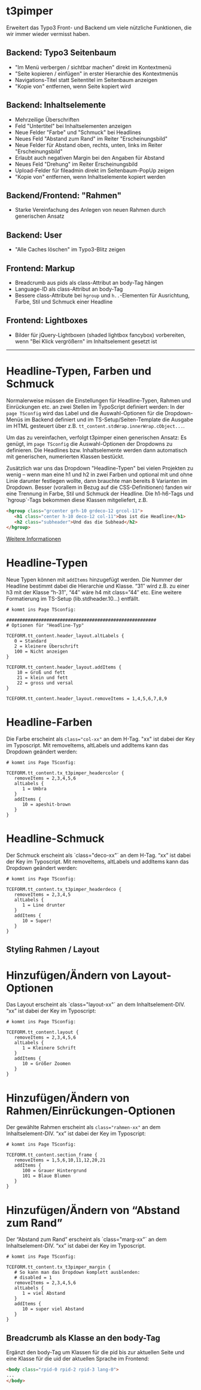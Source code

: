 # t3pimper
Erweitert das Typo3 Front- und Backend um viele nützliche Funktionen, die wir immer wieder vermisst haben.

## Backend: Typo3 Seitenbaum
+ "Im Menü verbergen / sichtbar machen" direkt im Kontextmenü
+ "Seite kopieren / einfügen" in erster Hierarchie des Kontextmenüs
+ Navigations-Titel statt Seitentitel im Seitenbaum anzeigen
+ "Kopie von" entfernen, wenn Seite kopiert wird

## Backend: Inhaltselemente
+ Mehrzeilige Überschriften
+ Feld "Untertitel" bei Inhaltselementen anzeigen
+ Neue Felder "Farbe" und "Schmuck" bei Headlines
+ Neues Feld "Abstand zum Rand" im Reiter "Erscheinungsbild"
+ Neue Felder für Abstand oben, rechts, unten, links im Reiter "Erscheinungsbild"
+ Erlaubt auch negativen Margin bei den Angaben für Abstand
+ Neues Feld "Drehung" im Reiter Erscheinungsbild
+ Upload-Felder für fileadmin direkt im Seitenbaum-PopUp zeigen
+ "Kopie von" entfernen, wenn Inhaltselemente kopiert werden

## Backend/Frontend: "Rahmen"
+ Starke Vereinfachung des Anlegen von neuen Rahmen durch generischen Ansatz

## Backend: User
+ "Alle Caches löschen" im Typo3-Blitz zeigen

## Frontend: Markup
+ Breadcrumb aus pids als class-Attribut an body-Tag hängen
+ Language-ID als class-Attribut an body-Tag
+ Bessere class-Attribute bei `hgroup` und `h..`-Elementen für Ausrichtung, Farbe, Stil und Schmuck einer Headline

## Frontend: Lightboxes
+ Bilder für jQuery-Lightboxen (shaded lightbox fancybox) vorbereiten, wenn "Bei Klick vergrößern" im Inhaltselement gesetzt ist



---

# Headline-Typen, Farben und Schmuck
Normalerweise müssen die Einstellungen für Headline-Typen, Rahmen und Einrückungen etc. an zwei Stellen im TypoScript definiert werden: In der `page TSconfig` wird das Label und die Auswahl-Optionen für die Dropdown-Menüs im Backend definiert und im TS-Setup/Seiten-Template die Ausgabe im HTML gesteuert über z.B. `tt_content.stdWrap.innerWrap.cObject...`.

Um das zu vereinfachen, verfolgt t3pimper einen generischen Ansatz: Es genügt, im `page TSconfig` die Auswahl-Optionen der Dropdowns zu definieren. Die Headlines bzw. Inhaltselemente werden dann automatisch mit generischen, numerierten Klassen bestückt.

Zusätzlich war uns das Dropdown "Headline-Typen" bei vielen Projekten zu wenig – wenn man eine h1 und h2 in zwei Farben und optional mit und ohne Linie darunter festlegen wollte, dann brauchte man bereits 8 Varianten im Dropdown. Besser (vorallem in Bezug auf die CSS-Definitionen) fanden wir eine Trennung in Farbe, Stil und Schmuck der Headline. Die h1-h6-Tags und ´hgroup`-Tags bekommen diese Klassen mitgeliefert, z.B.

```html
<hgroup class="grcenter grh-10 grdeco-12 grcol-11">
   <h1 class="center h-10 deco-12 col-11">Das ist die Headline</h1>
   <h2 class="subheader">Und das die Subhead</h2>
</hgroup>
```

[Weitere Informationen](http://labor.99grad.de/2015/01/14/t3pimper-kurzdoku/)

# Headline-Typen
Neue Typen können mit `addItems` hinzugefügt werden. Die Nummer der Headline bestimmt dabei die Hierarchie und Klasse. “31″ wird z.B. zu einer h3 mit der Klasse “h-31″, “44″ wäre h4 mit class=”44″ etc. Eine weitere Formatierung im TS-Setup (lib.stdheader.10…) entfällt.

```
# kommt ins Page TSconfig:

########################################################
# Optionen für "Headline-Typ"

TCEFORM.tt_content.header_layout.altLabels {
   0 = Standard
   2 = kleinere Überschrift
   100 = Nicht anzeigen
}

TCEFORM.tt_content.header_layout.addItems {
	10 = Groß und fett
	21 = klein und fett
	22 = gross und versal
}

TCEFORM.tt_content.header_layout.removeItems = 1,4,5,6,7,8,9
```

# Headline-Farben
Die Farbe erscheint als `class="col-xx"` an dem H-Tag. "xx" ist dabei der Key im Typoscript. Mit removeItems, altLabels und addItems kann das Dropdown geändert werden:
```
# kommt ins Page TSconfig:

TCEFORM.tt_content.tx_t3pimper_headercolor {
   removeItems = 2,3,4,5,6
   altLabels {
      1 = Umbra
   }
   addItems {
      10 = apeshit-brown
   }
}
```

# Headline-Schmuck
Der Schmuck erscheint als `class="deco-xx"´ an dem H-Tag. “xx” ist dabei der Key im Typoscript. Mit removeItems, altLabels und addItems kann das Dropdown geändert werden:
```
# kommt ins Page TSconfig:

TCEFORM.tt_content.tx_t3pimper_headerdeco {
   removeItems = 2,3,4,5
   altLabels {
      1 = Line drunter
   }
   addItems {
      10 = Super!
   }
}
```

## Styling Rahmen / Layout
# Hinzufügen/Ändern von Layout-Optionen
Das Layout erscheint als `class="layout-xx"´ an dem Inhaltselement-DIV. “xx” ist dabei der Key im Typoscript:
```
# kommt ins Page TSconfig:

TCEFORM.tt_content.layout {
   removeItems = 2,3,4,5,6
   altLabels {
      1 = Kleinere Schrift
   }
   addItems {
      10 = Größer Zoomen
   }
}
```

# Hinzufügen/Ändern von Rahmen/Einrückungen-Optionen
Der gewählte Rahmen erscheint als `class="rahmen-xx"` an dem Inhaltselement-DIV. “xx” ist dabei der Key im Typoscript:
```
# kommt ins Page TSconfig:

TCEFORM.tt_content.section_frame {
   removeItems = 1,5,6,10,11,12,20,21
   addItems {
      100 = Grauer Hintergrund
      101 = Blaue Blumen
   }
}
```

# Hinzufügen/Ändern von “Abstand zum Rand”
Der “Abstand zum Rand” erscheint als `class="marg-xx"´ an dem Inhaltselement-DIV. “xx” ist dabei der Key im Typoscript.
```
# kommt ins Page TSconfig:

TCEFORM.tt_content.tx_t3pimper_margin {
   # So kann man das Dropdown komplett ausblenden:
   # disabled = 1
   removeItems = 2,3,4,5,6
   altLabels {
      1 = viel Abstand
   }
   addItems {
      10 = super viel Abstand
   }
}
```

## Breadcrumb als Klasse an den body-Tag
Ergänzt den body-Tag um Klassen für die pid bis zur aktuellen Seite und eine Klasse für die uid der aktuellen Sprache im Frontend:

```html
<body class="rpid-0 rpid-2 rpid-3 lang-0">
...
</body>
```
